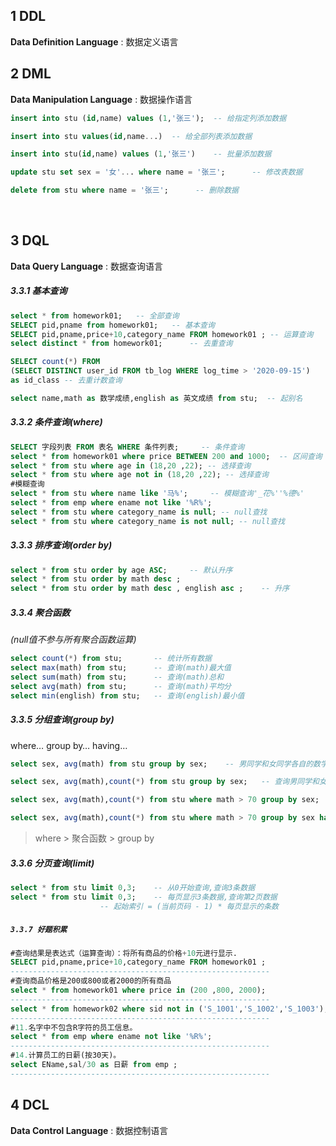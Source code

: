 ## 1 DDL
**Data Definition Language** : 数据定义语言
</br>

## 2 DML
**Data Manipulation Language** : 数据操作语言

```sql
insert into stu (id,name) values (1,'张三');	-- 给指定列添加数据

insert into stu values(id,name...)	-- 给全部列表添加数据

insert into stu(id,name) values (1,'张三')	-- 批量添加数据

update stu set sex = '女'... where name = '张三';		-- 修改表数据

delete from stu where name = '张三';		-- 删除数据
```
</br>

## 3 DQL
**Data Query Language** : 数据查询语言

##### 3.3.1 基本查询

```sql
select * from homework01;	-- 全部查询
SELECT pid,pname from homework01;	-- 基本查询
SELECT pid,pname,price+10,category_name FROM homework01 ; -- 运算查询
select distinct * from homework01;		-- 去重查询

SELECT count(*) FROM 
(SELECT DISTINCT user_id FROM tb_log WHERE log_time > '2020-09-15') 
as id_class -- 去重计数查询

select name,math as 数学成绩,english as 英文成绩 from stu;	-- 起别名
```

##### 3.3.2 条件查询(where)

```sql
SELECT 字段列表 FROM 表名 WHERE 条件列表;		-- 条件查询
select * from homework01 where price BETWEEN 200 and 1000;	-- 区间查询
select * from stu where age in (18,20 ,22);	-- 选择查询
select * from stu where age not in (18,20 ,22);	-- 选择查询
#模糊查询
select * from stu where name like '马%';		-- 模糊查询'_花%''%德%'
select * from emp where ename not like '%R%';
select * from stu where category_name is null; -- null查找
select * from stu where category_name is not null; -- null查找
```

##### 3.3.3 排序查询(order by)

```sql
select * from stu order by age ASC;		-- 默认升序
select * from stu order by math desc ;
select * from stu order by math desc , english asc ;	-- 升序
```

##### 3.3.4 聚合函数

*(null值不参与所有聚合函数运算)*

```sql
select count(*) from stu;		-- 统计所有数据
select max(math) from stu;		-- 查询(math)最大值
select sum(math) from stu;		-- 查询(math)总和
select avg(math) from stu;		-- 查询(math)平均分
select min(english) from stu;	-- 查询(english)最小值
```

##### 3.3.5 分组查询(group by)

where… group by… having…

```sql
select sex, avg(math) from stu group by sex;	-- 男同学和女同学各自的数学平均分

select sex, avg(math),count(*) from stu group by sex;	-- 查询男同学和女同学各自的数学平均分, 以及各自人数

select sex, avg(math),count(*) from stu where math > 70 group by sex;		-- 查询男同学和女同学各自的数学平均分，以及各自人数，要求：分数低于70分的不参与分组

select sex, avg(math),count(*) from stu where math > 70 group by sex having count(*)  > 2;		-- 查询男同学和女同学各自的数学平均分，以及各自人数，要求：分数低于70分的不参与分组，分组之后人数大于2个的
```

> where > 聚合函数 > group by

##### 3.3.6 分页查询(limit)

```sql
select * from stu limit 0,3;	-- 从0开始查询,查询3条数据
select * from stu limit 0,3;	-- 每页显示3条数据,查询第2页数据
                    -- 起始索引 = (当前页码 - 1) * 每页显示的条数
```

##### `3.3.7 好题积累`

```sql
#查询结果是表达式（运算查询）：将所有商品的价格+10元进行显示.
SELECT pid,pname,price+10,category_name FROM homework01 ;
----------------------------------------------------------
#查询商品价格是200或800或者2000的所有商品
select * from homework01 where price in (200 ,800, 2000); 
----------------------------------------------------------
select * from homework02 where sid not in ('S_1001','S_1002','S_1003');
----------------------------------------------------------
#11.名字中不包含R字符的员工信息。
select * from emp where ename not like '%R%';
----------------------------------------------------------
#14.计算员工的日薪(按30天)。
select EName,sal/30 as 日薪 from emp ;
----------------------------------------------------------

```

## 4 DCL
**Data Control Language** : 数据控制语言




